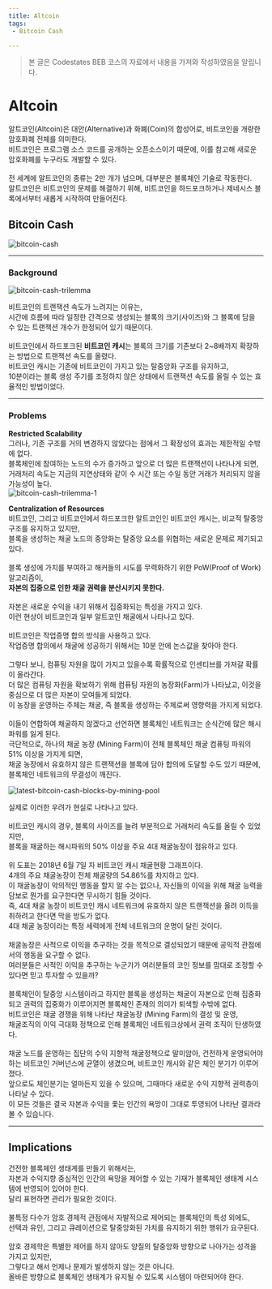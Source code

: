 ```yaml
---
title: Altcoin
tags: 
 - Bitcoin Cash

---
```


> 본 글은 Codestates BEB 코스의 자료에서 내용을 가져와 작성하였음을 알립니다. 

# Altcoin
알트코인(Altcoin)은 대안(Alternative)과 화폐(Coin)의 합성어로, 비트코인을 개량한 암호화폐 전체를 의미한다.  
비트코인은 프로그램 소스 코드를 공개하는 오픈소스이기 때문에, 이를 참고해 새로운 암호화폐를 누구라도 개발할 수 있다.  
<br>
전 세계에 알트코인의 종류는 2만 개가 넘으며, 대부분은 블록체인 기술로 작동한다.  
알트코인은 비트코인의 문제를 해결하기 위해, 비트코인을 하드포크하거나 제네시스 블록에서부터 새롭게 시작하여 만들어진다.  

## Bitcoin Cash
![bitcoin-cash](../../assets/img/bitcoin-cash.png)  

---

### Background
![bitcoin-cash-trilemma](../../assets/img/bitcoin-cash-trilemma.png)  

비트코인의 트랜잭션 속도가 느려지는 이유는,  
시간에 흐름에 따라 일정한 간격으로 생성되는 블록의 크기(사이즈)와 그 블록에 담을 수 있는 트랜잭션 개수가 한정되어 있기 때문이다.  
<br>
비트코인에서 하드포크된 **비트코인 캐시**는 블록의 크기를 기존보다 2~8배까지 확장하는 방법으로 트랜잭션 속도를 올렸다.  
비트코인 캐시는 기존에 비트코인이 가지고 있는 탈중앙화 구조를 유지하고,  
10분이라는 블록 생성 주기를 조정하지 않은 상태에서 트랜잭션 속도를 올릴 수 있는 효율적인 방법이었다.

---

### Problems
**Restricted Scalability**  
그러나, 기존 구조를 거의 변경하지 않았다는 점에서 그 확장성의 효과는 제한적일 수밖에 없다.  
블록체인에 참여하는 노드의 수가 증가하고 앞으로 더 많은 트랜잭션이 나타나게 되면,  
거래처리 속도는 지금의 지연상태와 같이 수 시간 또는 수일 동안 거래가 처리되지 않을 가능성이 높다.  
![bitcoin-cash-trilemma-1](../../assets/img/bitcoin-cash-trilemma-1.png)  

**Centralization of Resources**  
비트코인, 그리고 비트코인에서 하드포크한 알트코인인 비트코인 캐시는, 비교적 탈중앙 구조를 유지하고 있지만,  
블록을 생성하는 채굴 노드의 중앙화는 탈중앙 요소를 위협하는 새로운 문제로 제기되고 있다.  
<br>
블록 생성에 가치를 부여하고 해커들의 시도를 무력화하기 위한 PoW(Proof of Work) 알고리즘이,  
**자본의 집중으로 인한 채굴 권력을 분산시키지 못한다.**  
<br>
자본은 새로운 수익을 내기 위해서 집중화되는 특성을 가지고 있다.  
이런 현상이 비트코인과 일부 알트코인 채굴에서 나타나고 있다.  
<br>
비트코인은 작업증명 합의 방식을 사용하고 있다.  
작업증명 합의에서 채굴에 성공하기 위해서는 10분 안에 논스값을 찾아야 한다.  
<br>
그렇다 보니, 컴퓨팅 자원을 많이 가지고 있을수록 확률적으로 인센티브를 가져갈 확률이 올라간다.  
더 많은 컴퓨팅 자원을 확보하기 위해 컴퓨팅 자원의 농장화(Farm)가 나타났고, 이것을 중심으로 더 많은 자본이 모여들게 되었다.  
이 농장을 운영하는 주체는 채굴, 즉 블록을 생성하는 주체로써 영향력을 가지게 되었다.  
<br>
이들이 연합하여 채굴하지 않겠다고 선언하면 블록체인 네트워크는 순식간에 많은 해시파워를 잃게 된다.  
극단적으로, 하나의 채굴 농장 (Mining Farm)이 전체 블록체인 채굴 컴퓨팅 파워의 51% 이상을 가지게 되면,  
채굴 농장에서 유효하지 않은 트랜잭션을 블록에 담아 합의에 도달할 수도 있기 때문에,  
블록체인 네트워크의 무결성이 깨진다.  

![latest-bitcoin-cash-blocks-by-mining-pool](../../assets/img/latest-bitcoin-cash-blocks-by-mining-pool.png)  

실제로 이러한 우려가 현실로 나타나고 있다.  
<br>
비트코인 캐시의 경우, 블록의 사이즈를 늘려 부분적으로 거래처리 속도를 올릴 수 있었지만,  
블록을 채굴하는 해시파워의 50% 이상을 주요 4대 채굴농장이 점유하고 있다.  
<br>
위 도표는 2018년 6월 7일 자 비트코인 캐시 채굴현황 그래프이다.  
4개의 주요 채굴농장이 전체 채굴량의 54.86%를 차지하고 있다.  
이 채굴농장이 악의적인 행동을 할지 알 수는 없으나, 자신들의 이익을 위해 채굴 능력을 담보로 뭔가를 요구한다면 무시하기 힘들 것이다.  
즉, 4대 채굴 농장이 비트코인 캐시 네트워크에 유효하지 않은 트랜잭션을 올려 이득을 취하려고 한다면 막을 방도가 없다.  
4대 채굴 농장이라는 특정 세력에게 전체 네트워크의 운명이 달린 것이다.  
<br>
채굴농장은 사적으로 이익을 추구하는 것을 목적으로 결성되었기 때문에 공익적 관점에서의 행동을 요구할 수 없다.  
여러분들은 사적인 이익을 추구하는 누군가가 여러분들의 코인 정보를 맘대로 조정할 수 있다면 믿고 투자할 수 있을까?  
<br>
블록체인이 탈중앙 시스템이라고 하지만 블록을 생성하는 채굴이 자본으로 인해 집중화되고 권력의 집중화가 이루어지면 블록체인 존재의 의미가 퇴색할 수밖에 없다.  
비트코인은 채굴 경쟁을 위해 나타난 채굴농장 (Mining Farm)의 결성 및 운영,  
채굴조직의 이익 극대화 정책으로 인해 블록체인 네트워크상에서 권력 조직이 탄생하였다.  
<br>
채굴 노드를 운영하는 집단의 수익 지향적 채굴정책으로 말미암아, 건전하게 운영되어야 하는 비트코인 거버넌스에 균열이 생겼으며, 비트코인 캐시와 같은 체인 분기가 이루어졌다.  
앞으로도 체인분기는 얼마든지 있을 수 있으며, 그때마다 새로운 수익 지향적 권력층이 나타날 수 있다.  
이 모든 것들은 결국 자본과 수익을 좇는 인간의 욕망이 그대로 투영되어 나타난 결과라 볼 수 있습니다.

---

## Implications
건전한 블록체인 생태계를 만들기 위해서는,  
자본과 수익지향 중심적인 인간의 욕망을 제어할 수 있는 기재가 블록체인 생태계 시스템에 반영되어 있어야 한다.  
달리 표현하면 관리가 필요한 것이다.  
<br>
불특정 다수가 암호 경제적 관점에서 자발적으로 제어되는 블록체인의 특성 외에도,  
선택과 유인, 그리고 큐레이션으로 탈중앙화된 가치를 유지하기 위한 행위가 요구된다.  
<br>
암호 경제학은 특별한 제어를 하지 않아도 양질의 탈중앙화 방향으로 나아가는 성격을 가지고 있지만,  
그렇다고 해서 언제나 문제가 발생하지 않는 것은 아니다.  
올바른 방향으로 블록체인 생태계가 유지될 수 있도록 시스템이 마련되어야 한다.